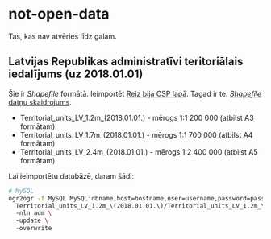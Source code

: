 # not-open-data

Tas, kas nav atvēries līdz galam.

## Latvijas Republikas administratīvi teritoriālais iedalījums (uz 2018.01.01)

Šie ir *Shapefile* formātā. Ieimportēt [Reiz bija CSP lapā](https://www.csb.gov.lv/lv/statistika/kartes-un-telpiskie-dati). Tagad ir te. [*Shapefile* datņu skaidrojums](https://www.csb.gov.lv/sites/default/files/tile/Shapefile/2010/Shapefile_datnes_skaidrojums_teritorialas_vienibas.pdf).

* Territorial_units_LV_1.2m_(2018.01.01.) - mērogs 1:1 200 000 (atbilst A3 formātam)	
* Territorial_units_LV_1.7m_(2018.01.01.) - mērogs 1:1 700 000 (atbilst A4 formātam)	
* Territorial_units_LV_2.4m_(2018.01.01.) - mērogs 1:2 400 000 (atbilst A5 formātam)

Lai ieimportētu datubāzē, daram šādi:

```bash
# MySQL
ogr2ogr -f MySQL MySQL:dbname,host=hostname,user=username,password=password \ 
  Territorial_units_LV_1.2m_\(2018.01.01.\)/Territorial_units_LV_1.2m_\(2018.01.01.\).shp \ 
  -nln adm \ 
  -update \ 
  -overwrite
```
